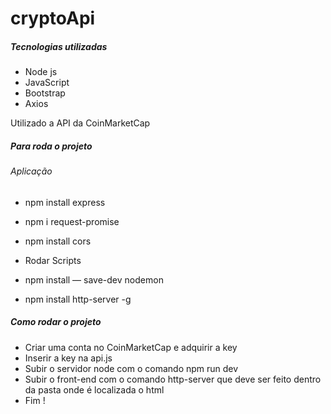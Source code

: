 # cryptoApi

##### Tecnologias utilizadas
- Node js
- JavaScript
- Bootstrap
- Axios

Utilizado a API da CoinMarketCap

##### Para roda o projeto
###### Aplicação

- npm install express
- npm i request-promise
- npm install cors

- Rodar Scripts

- npm install — save-dev nodemon
- npm install http-server -g

##### Como rodar o projeto

- Criar uma conta no CoinMarketCap e adquirir a key
- Inserir a key na api.js
- Subir o servidor node com o comando npm run dev
- Subir o front-end com o comando http-server que deve
    ser feito dentro da pasta onde é localizada o html
- Fim !


